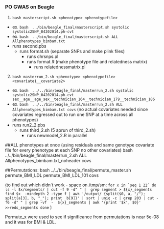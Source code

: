 ### PO GWAS on Beagle

1. `bash masterscript.sh <phenotype> <phenotypefile> `
  * ex. `bash  ../bin/beagle_final/masterscript.sh systolic systolic2SNP_04202014.ph-cvt`
  * ex. `bash  ../bin/beagle_final/masterscript.sh ALL Allphenotypes_bimbam.txt`
  * runs second.pbs
    * runs format.sh (separate SNPs and make plink files)
      * runs chrsnps.pl
      * runs format.R (make phenotype file and relatedness matrix)
        * runs relatednessmatrix.pl 


2. `bash masterrun_2.sh <phenotype> <phenotypefile> <covariate1__covariate2> `
  * ex. `bash  ../../bin/beagle_final/masterrun_2.sh systolic systolic2SNP_04202014.ph-cvt sex__age__age_sex__technician_164__technician_179__technician_186`
  * ex. `bash  ../../bin/beagle_final/masterrun_2.sh ALL Allphenotypes_bimbam.txt covs` (no actual covariates needed since covariates regressed out to run one SNP at a time across all phenotypes)
  * runs run2_2.pbs
      * runs third_2.sh (5 aprun of third_2.sh)
         * runs newmodel_2.R in parallel




##ALL phenotypes at once (using residuals and same genotype covariate file for every phenotype at each SNP no other covariates)
bash  ../../bin/beagle_final/masterrun_2.sh ALL Allphenotypes_bimbam.txt_noheader  covs

##Permutations:
bash  ../../bin/beagle_final/permute_master.sh permute_BMI_LDL permute_BMI_LDL_101 covs


(to find out which didn't work - space on /tmp/sm:
``for x in `seq 1 22`
do
ls -l $x/segments/ | cut -f 9 -d" " |  grep segment > ${x}_segments
find $x  -mindepth 2 -type f | awk '/output/ {split($0, a, "/"); split(a[3], b, "_"); print  b[9]}' | sort | uniq -c | grep 203 | cut -f6 -d" " | grep -vf  -  ${x}_segments | awk '{print '$x', $0}' >>redo_segments
done``
)


Permute_x were used to see if significance from permutations is near 5e-08 and it was for BMI & LDL. 
